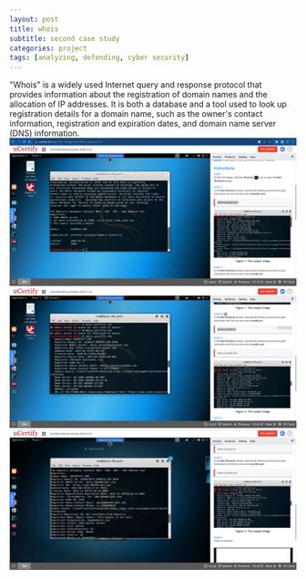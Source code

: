 ```yaml
---
layout: post
title: whois
subtitle: second case study
categories: project
tags: [analyzing, defending, cyber security]
---
```


"Whois" is a widely used Internet query and response protocol that provides information about the registration of domain names and the allocation of IP addresses. It is both a database and a tool used to look up registration details for a domain name, such as the owner's contact information, registration and expiration dates, and domain name server (DNS) information.
![stage 1](/assets/whois/01.png)
![stage 2](/assets/whois/02.png)
![stage 3](/assets/whois/03.png)
